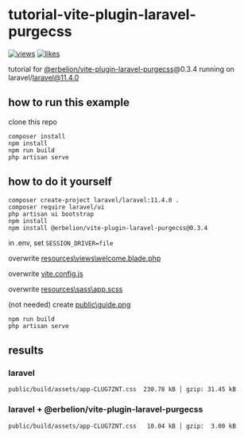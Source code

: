 # tutorial-vite-plugin-laravel-purgecss

[![views](https://views.erbek.space/api/views.svg?id=github.com%2Ferbelion%2Ftutorial-vite-plugin-laravel-purgecss)](https://views.erbek.space/page/?id=github.com%2Ferbelion%2Ftutorial-vite-plugin-laravel-purgecss) [![likes](https://views.erbek.space/api/likes.svg?id=github.com%2Ferbelion%2Ftutorial-vite-plugin-laravel-purgecss)](https://views.erbek.space/api/like?id=github.com%2Ferbelion%2Ftutorial-vite-plugin-laravel-purgecss)

tutorial for [@erbelion/vite-plugin-laravel-purgecss](https://github.com/Erbelion/vite-plugin-laravel-purgecss)@0.3.4 running on laravel/laravel@11.4.0

## how to run this example

clone this repo

```
composer install
npm install
npm run build
php artisan serve
```

## how to do it yourself

```
composer create-project laravel/laravel:11.4.0 .
composer require laravel/ui
php artisan ui bootstrap
npm install
npm install @erbelion/vite-plugin-laravel-purgecss@0.3.4
```

in .env, set `SESSION_DRIVER=file`

overwrite [resources\views\welcome.blade.php](https://github.com/erbelion/tutorial-vite-plugin-laravel-purgecss/blob/main/resources/views/welcome.blade.php)

overwrite [vite.config.js](https://github.com/erbelion/tutorial-vite-plugin-laravel-purgecss/blob/main/vite.config.js)

overwrite [resources\sass\app.scss](https://github.com/erbelion/tutorial-vite-plugin-laravel-purgecss/blob/main/resources/sass/app.scss)

(not needed) create [public\guide.png](https://github.com/erbelion/tutorial-vite-plugin-laravel-purgecss/blob/main/public/guide.png)

```
npm run build
php artisan serve
```

## results

### laravel

```
public/build/assets/app-CLUG7ZNT.css  230.78 kB │ gzip: 31.45 kB
```

### laravel + @erbelion/vite-plugin-laravel-purgecss

```
public/build/assets/app-CLUG7ZNT.css   10.04 kB │ gzip:  3.00 kB
```
